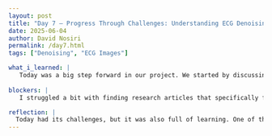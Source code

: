 ```yaml
---
layout: post
title: "Day 7 – Progress Through Challenges: Understanding ECG Denoising"
date: 2025-06-04
author: David Nosiri
permalink: /day7.html
tags: ["Denoising", "ECG Images"]

what_i_learned: |
   Today was a big step forward in our project. We started by discussing the best way to denoise ECG images. At first, we were a bit unsure of what steps to take, especially before starting the actual denoising. Luckily, after speaking with our faculty professor, things became clearer. He helped us understand the importance of preparing and processing the ECG data correctly before applying any techniques. We also spent time researching past publications and projects that tackled similar problems. Reading about different approaches—like wavelet transforms and filtering methods—helped us decide which direction might work best for us. As an update from yesterday, I’m also happy to say that the Python code, which I had been struggling with, is finally starting to make more sense. Working with the actual data and writing code for real tasks is helping everything click into place. I’m feeling more confident and excited to keep building on what I’ve learned.
   
blockers: |
   I struggled a bit with finding research articles that specifically focused on denoising ECG images. Many of the papers I came across were either too broad, focusing on general ECG analysis, or too technical, making it hard to understand how the methods could be applied to our project. It took time and patience to refine my search terms and filter through the information to find resources that were truly relevant and helpful for our specific goal.

reflection: |
  Today had its challenges, but it was also full of learning. One of the main tasks was researching how to denoise ECG images. I found it difficult at first to locate articles that directly addressed this topic—many were either too general or too technical. But after refining my search and digging deeper, I started to find more useful resources. We also got valuable guidance from our faculty professor, which helped clarify the steps we need to take. On a positive note, the Python code is finally starting to make more sense to me. It feels good to see real progress in both understanding and applying what we’ve learned so far.
---
```


